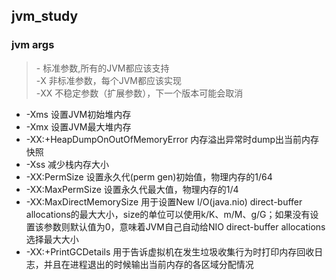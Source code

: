 ## jvm_study
### jvm args
> \- 标准参数,所有的JVM都应该支持<br>
  -X 非标准参数，每个JVM都应该实现<br>
  -XX 不稳定参数（扩展参数），下一个版本可能会取消<br>
  * -Xms 设置JVM初始堆内存
  * -Xmx 设置JVM最大堆内存
  * -XX:+HeapDumpOnOutOfMemoryError 内存溢出异常时dump出当前内存快照
  * -Xss 减少栈内存大小
  * -XX:PermSize 设置永久代(perm gen)初始值，物理内存的1/64
  * -XX:MaxPermSize 设置永久代最大值，物理内存的1/4
  * -XX:MaxDirectMemorySize 用于设置New I/O(java.nio) direct-buffer allocations的最大大小，size的单位可以使用k/K、m/M、g/G；如果没有设置该参数则默认值为0，意味着JVM自己自动给NIO direct-buffer allocations选择最大大小
  * -XX:+PrintGCDetails 用于告诉虚拟机在发生垃圾收集行为时打印内存回收日志，并且在进程退出的时候输出当前内存的各区域分配情况